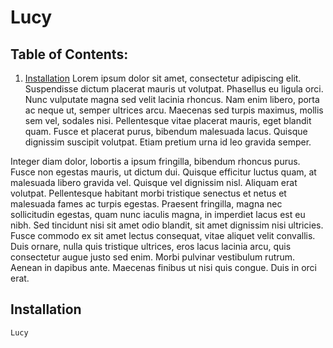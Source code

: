 # Lucy

  ## Table of Contents:
  1. [Installation](#installation)
  Lorem ipsum dolor sit amet, consectetur adipiscing elit. Suspendisse dictum placerat mauris ut volutpat. Phasellus eu ligula orci. Nunc vulputate magna sed velit lacinia rhoncus. Nam enim libero, porta ac neque ut, semper ultrices arcu. Maecenas sed turpis maximus, mollis sem vel, sodales nisi. Pellentesque vitae placerat mauris, eget blandit quam. Fusce et placerat purus, bibendum malesuada lacus. Quisque dignissim suscipit volutpat. Etiam pretium urna id leo gravida semper.

Integer diam dolor, lobortis a ipsum fringilla, bibendum rhoncus purus. Fusce non egestas mauris, ut dictum dui. Quisque efficitur luctus quam, at malesuada libero gravida vel. Quisque vel dignissim nisl. Aliquam erat volutpat. Pellentesque habitant morbi tristique senectus et netus et malesuada fames ac turpis egestas. Praesent fringilla, magna nec sollicitudin egestas, quam nunc iaculis magna, in imperdiet lacus est eu nibh. Sed tincidunt nisi sit amet odio blandit, sit amet dignissim nisi ultricies. Fusce commodo ex sit amet lectus consequat, vitae aliquet velit convallis. Duis ornare, nulla quis tristique ultrices, eros lacus lacinia arcu, quis consectetur augue justo sed enim. Morbi pulvinar vestibulum rutrum. Aenean in dapibus ante. Maecenas finibus ut nisi quis congue. Duis in orci erat.

## Installation

```
Lucy
```

